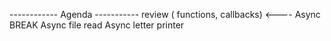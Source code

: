 ------------ Agenda -----------
review ( functions, callbacks) <----
Async
BREAK
Async file read
Async letter printer 

